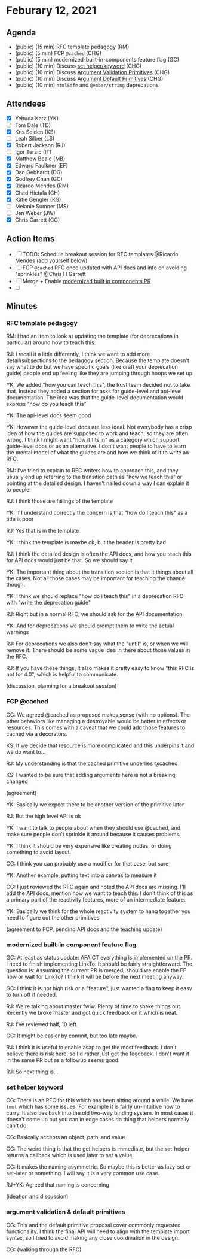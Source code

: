 # Feburary 12, 2021

## Agenda

- (public) (15 min) RFC template pedagogy (RM)
- (public) (5 min) FCP `@cached` (CHG)
- (public) (5 min) modernized-built-in-components feature flag (GC)
- (public) (10 min) Discuss [set helper/keyword](https://github.com/emberjs/rfcs/pull/594) (CHG)
- (public) (10 min) Discuss [Argument Validation Primitives](https://github.com/emberjs/rfcs/pull/694) (CHG)
- (public) (10 min) Discuss [Argument Default Primitives](https://github.com/emberjs/rfcs/pull/695) (CHG)
- (public) (10 min) `htmlSafe` and `@ember/string` deprecations

## Attendees

- [x]  Yehuda Katz (YK)
- [ ]  Tom Dale (TD)
- [x]  Kris Selden (KS)
- [ ]  Leah Silber (LS)
- [x]  Robert Jackson (RJ)
- [ ]  Igor Terzic (IT)
- [x]  Matthew Beale (MB)
- [x]  Edward Faulkner (EF)
- [x]  Dan Gebhardt (DG)
- [x]  Godfrey Chan (GC)
- [x]  Ricardo Mendes (RM)
- [x]  Chad Hietala (CH)
- [x]  Katie Gengler (KG)
- [ ]  Melanie Sumner (MS)
- [ ]  Jen Weber (JW)
- [x]  Chris Garrett (CG)

## Action Items

- [ ]  TODO: Schedule breakout session for RFC templates @Ricardo Mendes (add yourself below)
- [ ]  FCP `@cached` RFC once updated with API docs and info on avoiding "sprinkles" @Chris H Garrett
- [ ]  Merge + Enable [modernized built in components PR](https://github.com/emberjs/ember.js/pull/19382/files)
- [ ] 

## Minutes

### RFC template pedagogy

RM: I had an item to look at updating the template (for deprecations in particular) around how to teach this.

RJ: I recall it a little differently, I think we want to add more detail/subsections to the pedagogy section. Because the template doesn't say what to do but we have specific goals (like draft your deprecation guide) people end up feeling like they are jumping through hoops we set up.

YK: We added "how you can teach this", the Rust team decided not to take that. Instead they added a section for asks for guide-level and api-level documentation. The idea was that the guide-level documentation would express "how do you teach this"

YK: The api-level docs seem good

YK: However the guide-level docs are less ideal. Not everybody has a crisp idea of how the guides are supposed to work and teach, so they are often wrong. I think I might want "how it fits in" as a category which support guide-level docs or as an alternative. I don't want people to have to learn the mental model of what the guides are and how we think of it to write an RFC.

RM: I've tried to explain to RFC writers how to approach this, and they usually end up referring to the transition path as "how we teach this" or pointing at the detailed design. I haven't nailed down a way I can explain it to people.

RJ: I think those are failings of the template

YK: If I understand correctly the concern is that "how do I teach this" as a title is poor

RJ: Yes that is in the template

YK: I think the template is maybe ok, but the header is pretty bad

RJ: I think the detailed design is often the API docs, and how you teach this for API docs would just be that. So we should say it.

YK: The important thing about the transition section is that it things about all the cases. Not all those cases may be important for teaching the change though.

YK: I think we should replace "how do i teach this" in a deprecation RFC with "write the deprecation guide"

RJ: Right but in a normal RFC, we should ask for the API documentation

YK: And for deprecations we should prompt them to write the actual warnings

RJ: For deprecations we also don't say what the "until" is, or when we will remove it. There should be some vague idea in there about those values in the RFC.

RJ: If you have these things, it also makes it pretty easy to know "this RFC is not for 4.0", which is helpful to communicate.

(discussion, planning for a breakout session)

### FCP @cached

CG: We agreed @cached as proposed makes sense (with no options). The other behaviors like managing a destroyable would be better in effects or resources. This comes with a caveat that we could add those features to cached via a decorators.

KS: If we decide that resource is more complicated and this underpins it and we do want to...

RJ: My understanding is that the cached primitive underlies @cached

KS: I wanted to be sure that adding arguments here is not a breaking changed

(agreement)

YK: Basically we expect there to be another version of the primitive later

RJ: But the high level API is ok

YK: I want to talk to people about when they should use @cached, and make sure people don't sprinkle it around because it causes problems.

YK: I think it should be very expensive like creating nodes, or doing something to avoid layout.

CG: I think you can probably use a modifier for that case, but sure

YK: Another example, putting text into a canvas to measure it

CG: I just reviewed the RFC again and noted the API docs are missing. I'll add the API docs, mention how we want to teach this. I don't think of this as a primary part of the reactivity features, more of an intermediate feature.

YK: Basically we think for the whole reactivity system to hang together you need to figure out the other primitives.

(agreement to FCP, pending API docs and the teaching update)

### modernized built-in component feature flag

GC: At least as status update: AFAICT everything is implemented on the PR. I need to finish implementing LinkTo. It should be fairly straightforward. The question is: Assuming the current PR is merged, should we enable the FF now or wait for LinkTo? I think it will be before the next meeting anyway.

GC: I think it is not high risk or a "feature", just wanted a flag to keep it easy to turn off if needed.

RJ: We're talking about master fwiw. Plenty of time to shake things out. Recently we broke master and got quick feedback on it which is neat.

RJ: I've reviewed half, 10 left.

GC: It might be easier by commit, but too late maybe.

RJ: I think it is useful to enable asap to get the most feedback. I don't believe there is risk here, so I'd rather just get the feedback. I don't want it in the same PR but as a followup seems good.

RJ: So next thing is...

### set helper keyword

CG: There is an RFC for this which has been sitting around a while. We have `(mut` which has some issues. For example it is fairly un-intuitive how to curry. It also ties back into the old two-way binding system. In most cases it doesn't come up but you can in edge cases do thing that helpers normally can't do.

CG: Basically accepts an object, path, and value

CG: The weird thing is that the get helpers is immediate, but the `set` helper returns a callback which is used later to set a value.

CG: It makes the naming asymmetric. So maybe this is better as lazy-set or set-later or something. I will say it is a very common use case.

RJ+YK: Agreed that naming is concerning

(ideation and discussion)

### argument validation & default primitives

CG: This and the default primitive proposal cover commonly requested functionality. I think the final API will need to align with the template import syntax, so I tried to avoid making any close coordination in the design.

CG: (walking through the RFC)